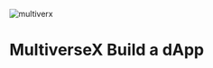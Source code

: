 ![multiverx](https://github.com/user-attachments/assets/e4f0653d-680f-4c9a-a6b8-91cfb6c4bf8f)
# MultiverseX Build a dApp

